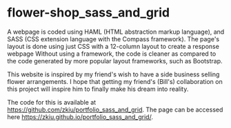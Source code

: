 # flower-shop_sass_and_grid
A webpage is coded using HAML (HTML abstraction markup language), and SASS (CSS extension language with the Compass framework). The page's layout is done using just CSS with a 12-column layout to create a response webpage Without using a framework, the code is cleaner as compared to the code generated by more popular layout frameworks, such as Bootstrap.

This website is inspired by my friend's wish to have a side business selling flower arrangements. I hope that getting my friend's (Bill's) collaboration on this project will inspire him to finally make his dream into reality.

The code for this is available at https://github.com/zkiu/portfolio_sass_and_grid.
The page can be accessed here https://zkiu.github.io/portfolio_sass_and_grid/.
